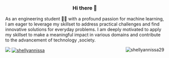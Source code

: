 
<p align="center">
  <h3 align="center">Hi there 👋</h3>
  As an engineering student 🧑‍🎓 with a profound passion for machine learning, I am eager to leverage my skillset to address practical challenges and find innovative solutions for everyday problems. I am deeply motivated to apply my skillset to make a meaningful impact in various domains and contribute to the advancement of technology ,society.
</p>

<!--


Here are some ideas to get you started

- 🔭 I’m currently working on ...
- 🌱 I’m currently learning ...
- 👯 I’m looking to collaborate on ...
- 🤔 I’m looking for help with ...
- 💬 Ask me about ...
- 📫 How to reach me: ...
- 😄 Pronouns: ....
- Guess what you are working on 

-->
<!--
<p align="left" ><img  src="https://github-readme-stats.vercel.app/api?username=shellyannissa&show_icons=true&locale=en" alt="shellyannissa29" />
  -->
<img align="right" src="https://github-readme-streak-stats.herokuapp.com/?user=shellyannissa&" alt="shellyannissa29" /></p>
</p>

<p>

  <img  src="https://github-readme-stats.vercel.app/api/top-langs?username=shellyannissa&show_icons=true&locale=en&layout=compact" />
<a align ="right" href="https://github.com/ryo-ma/github-profile-trophy"><img src="https://github-profile-trophy.vercel.app/?username=shellyannissa" alt="shellyannissa" /></a></p>

